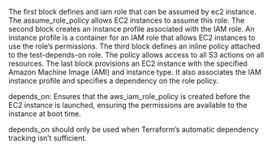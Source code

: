 The first block defines and iam role that can be assumed by ec2 instance. The assume_role_policy allows EC2 instances to assume this role.
The second block creates an instance profile associated with the IAM role. An instance profile is a container for an IAM role that allows EC2 instances to use the role’s permissions.
The third block defines an inline policy attached to the test-depends-on role. The policy allows access to all S3 actions on all resources.
The last block provisions an EC2 instance with the specified Amazon Machine Image (AMI) and instance type. It also associates the IAM instance profile and specifies a dependency on the role policy.

depends_on: Ensures that the aws_iam_role_policy is created before the EC2 instance is launched, ensuring the permissions are available to the instance at boot time.

depends_on should only be used when Terraform’s automatic dependency tracking isn’t sufficient.